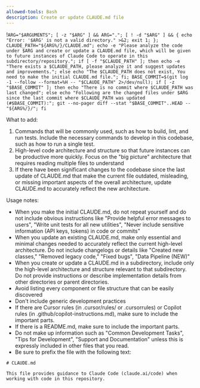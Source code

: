 ```yaml
---
allowed-tools: Bash
description: Create or update CLAUDE.md file
---
```


!`ARG="$ARGUMENTS"; [ -z "$ARG" ] && ARG="."; [ ! -d "$ARG" ] && { echo "Error: '$ARG' is not a valid directory." >&2; exit 1; }; CLAUDE_PATH="${ARG%/}/CLAUDE.md"; echo -e "Please analyze the code under $ARG and create or update a CLAUDE.md file, which will be given to future instances of Claude Code to operate in this subdirectory/repository."; if [ -f "$CLAUDE_PATH" ]; then echo -e "There exists a $CLAUDE_PATH, please analyze it and suggest updates and improvements."; else echo "The $CLAUDE_PATH does not exist, You need to make the initial CLAUDE.md file."; fi; BASE_COMMIT=$(git log -1 --follow --format=%H -- "$CLAUDE_PATH" 2>/dev/null); if [ -z "$BASE_COMMIT" ]; then echo "There is no commit where $CLAUDE_PATH was last changed"; else echo "Following are the changed files under $ARG since the last commit where $CLAUDE_PATH was updated (#$BASE_COMMIT):"; git --no-pager diff --stat "$BASE_COMMIT"..HEAD -- "${ARG%/}/"; fi`

What to add:
1. Commands that will be commonly used, such as how to build, lint, and run tests. Include the necessary commands to develop in this codebase, such as how to run a single test.
2. High-level code architecture and structure so that future instances can be productive more quickly. Focus on the "big picture" architecture that requires reading multiple files to understand
3. If there have been significant changes to the codebase since the last update of CLAUDE.md that make the current file outdated, misleading, or missing important aspects of the overall architecture, update CLAUDE.md to accurately reflect the new architecture.

Usage notes:
- When you make the initial CLAUDE.md, do not repeat yourself and do not include obvious instructions like "Provide helpful error messages to users", "Write unit tests for all new utilities", "Never include sensitive information (API keys, tokens) in code or commits" 
- When you update an existing CLAUDE.md, make only essential and minimal changes needed to accurately reflect the current high-level architecture. Do not include changelogs or details like "Created new classes," "Removed legacy code," "Fixed bugs", "Data Pipeline (NEW)"
- When you create or update a CLAUDE.md in a subdirectory, include only the high-level architecture and structure relevant to that subdirectory. Do not provide instructions or describe implementation details from other directories or parent directories.
- Avoid listing every component or file structure that can be easily discovered
- Don't include generic development practices
- If there are Cursor rules (in .cursor/rules/ or .cursorrules) or Copilot rules (in .github/copilot-instructions.md), make sure to include the important parts.
- If there is a README.md, make sure to include the important parts. 
- Do not make up information such as "Common Development Tasks", "Tips for Development", "Support and Documentation" unless this is expressly included in other files that you read.
- Be sure to prefix the file with the following text:

```
# CLAUDE.md

This file provides guidance to Claude Code (claude.ai/code) when working with code in this repository.
```